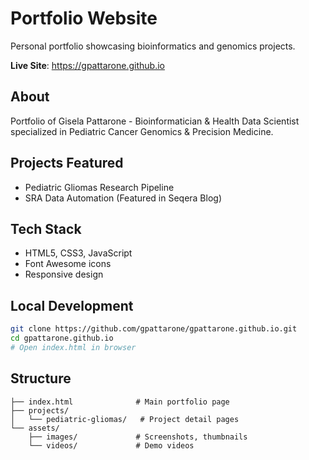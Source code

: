 # Portfolio Website

Personal portfolio showcasing bioinformatics and genomics projects.

**Live Site**: https://gpattarone.github.io

## About
Portfolio of Gisela Pattarone - Bioinformatician & Health Data Scientist specialized in Pediatric Cancer Genomics & Precision Medicine.

## Projects Featured
- Pediatric Gliomas Research Pipeline
- SRA Data Automation (Featured in Seqera Blog)

## Tech Stack
- HTML5, CSS3, JavaScript
- Font Awesome icons
- Responsive design

## Local Development
```bash
git clone https://github.com/gpattarone/gpattarone.github.io.git
cd gpattarone.github.io
# Open index.html in browser
```

## Structure
```
├── index.html              # Main portfolio page
├── projects/
│   └── pediatric-gliomas/   # Project detail pages
└── assets/
    ├── images/             # Screenshots, thumbnails
    └── videos/             # Demo videos
```
